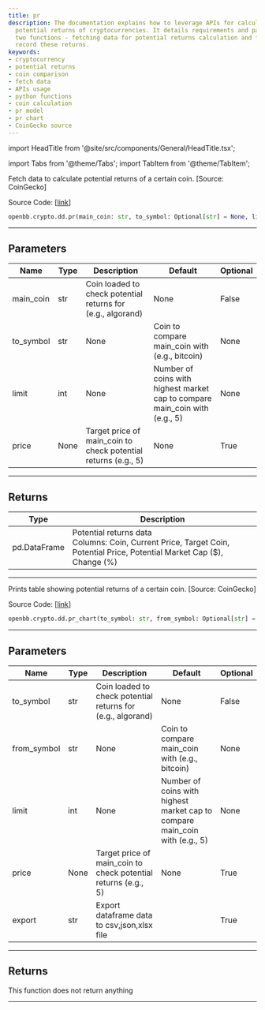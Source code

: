 ```yaml
---
title: pr
description: The documentation explains how to leverage APIs for calculating and comparing
  potential returns of cryptocurrencies. It details requirements and parameters for
  two functions - fetching data for potential returns calculation and function to
  record these returns.
keywords:
- cryptocurrency
- potential returns
- coin comparison
- fetch data
- APIs usage
- python functions
- coin calculation
- pr model
- pr chart
- CoinGecko source
---
```


import HeadTitle from '@site/src/components/General/HeadTitle.tsx';

<HeadTitle title="crypto.dd.pr - Reference | OpenBB SDK Docs" />

import Tabs from '@theme/Tabs';
import TabItem from '@theme/TabItem';

<Tabs>
<TabItem value="model" label="Model" default>

Fetch data to calculate potential returns of a certain coin. [Source: CoinGecko]

Source Code: [[link](https://github.com/OpenBB-finance/OpenBBTerminal/tree/main/openbb_terminal/cryptocurrency/due_diligence/pycoingecko_model.py#L63)]

```python
openbb.crypto.dd.pr(main_coin: str, to_symbol: Optional[str] = None, limit: Optional[int] = None, price: Optional[int] = None)
```

---

## Parameters

| Name | Type | Description | Default | Optional |
| ---- | ---- | ----------- | ------- | -------- |
| main_coin | str | Coin loaded to check potential returns for (e.g., algorand) | None | False |
| to_symbol | str | None | Coin to compare main_coin with (e.g., bitcoin) | None | True |
| limit | int | None | Number of coins with highest market cap to compare main_coin with (e.g., 5) | None | True |
| price | None | Target price of main_coin to check potential returns (e.g., 5) | None | True |


---

## Returns

| Type | Description |
| ---- | ----------- |
| pd.DataFrame | Potential returns data<br/>Columns: Coin, Current Price, Target Coin, Potential Price, Potential Market Cap ($), Change (%) |
---

</TabItem>
<TabItem value="view" label="Chart">

Prints table showing potential returns of a certain coin. [Source: CoinGecko]

Source Code: [[link](https://github.com/OpenBB-finance/OpenBBTerminal/tree/main/openbb_terminal/cryptocurrency/due_diligence/pycoingecko_view.py#L20)]

```python
openbb.crypto.dd.pr_chart(to_symbol: str, from_symbol: Optional[str] = None, limit: Optional[int] = None, price: Optional[int] = None, export: str = "")
```

---

## Parameters

| Name | Type | Description | Default | Optional |
| ---- | ---- | ----------- | ------- | -------- |
| to_symbol | str | Coin loaded to check potential returns for (e.g., algorand) | None | False |
| from_symbol | str | None | Coin to compare main_coin with (e.g., bitcoin) | None | True |
| limit | int | None | Number of coins with highest market cap to compare main_coin with (e.g., 5) | None | True |
| price | None | Target price of main_coin to check potential returns (e.g., 5) | None | True |
| export | str | Export dataframe data to csv,json,xlsx file |  | True |


---

## Returns

This function does not return anything

---

</TabItem>
</Tabs>
